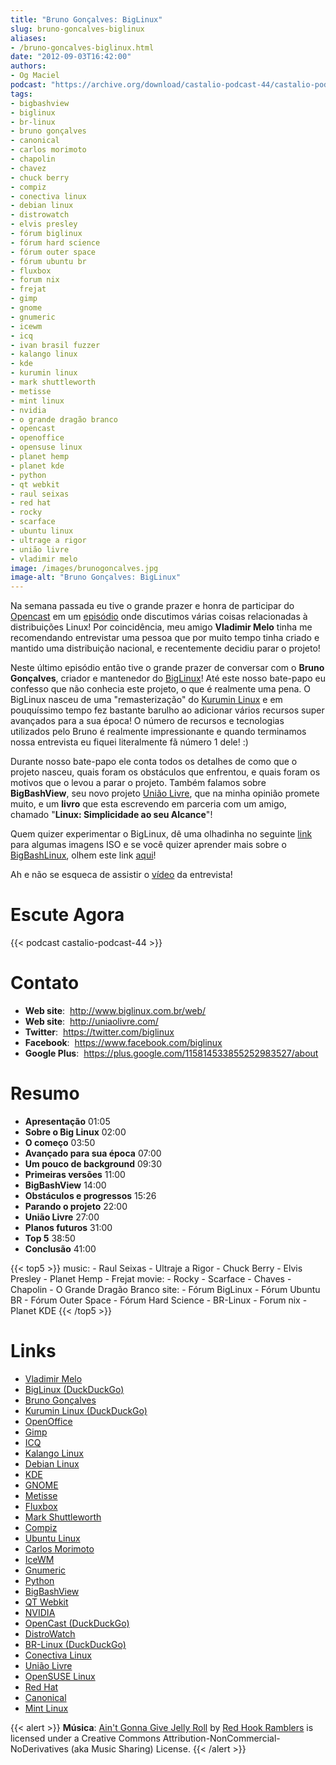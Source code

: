 ```yaml
---
title: "Bruno Gonçalves: BigLinux"
slug: bruno-goncalves-biglinux
aliases:
- /bruno-goncalves-biglinux.html
date: "2012-09-03T16:42:00"
authors:
- Og Maciel
podcast: "https://archive.org/download/castalio-podcast-44/castalio-podcast-44.mp3"
tags:
- bigbashview
- biglinux
- br-linux
- bruno gonçalves
- canonical
- carlos morimoto
- chapolin
- chavez
- chuck berry
- compiz
- conectiva linux
- debian linux
- distrowatch
- elvis presley
- fórum biglinux
- fórum hard science
- fórum outer space
- fórum ubuntu br
- fluxbox
- forum nix
- frejat
- gimp
- gnome
- gnumeric
- icewm
- icq
- ivan brasil fuzzer
- kalango linux
- kde
- kurumin linux
- mark shuttleworth
- metisse
- mint linux
- nvidia
- o grande dragão branco
- opencast
- openoffice
- opensuse linux
- planet hemp
- planet kde
- python
- qt webkit
- raul seixas
- red hat
- rocky
- scarface
- ubuntu linux
- ultrage a rigor
- união livre
- vladimir melo
image: /images/brunogoncalves.jpg
image-alt: "Bruno Gonçalves: BigLinux"
---
```


Na semana passada eu tive o grande prazer e honra de participar do
[Opencast](http://www.ubuntero.com.br/) em um
[episódio](http://www.ubuntero.com.br/2012/08/opencast-16-distribuicoes-linux/)
onde discutimos várias coisas relacionadas à distribuições Linux! Por
coincidência, meu amigo **Vladimir Melo** tinha me recomendando
entrevistar uma pessoa que por muito tempo tinha criado e mantido uma
distribuição nacional, e recentemente decidiu parar o projeto!

Neste último episódio então tive o grande prazer de conversar com o
**Bruno Gonçalves**, criador e mantenedor do
[BigLinux](http://www.biglinux.com.br/web/)! Até este nosso bate-papo eu
confesso que não conhecia este projeto, o que é realmente uma pena. O
BigLinux nasceu de uma \"remasterização\" do [Kurumin
Linux](http://www.hardware.com.br/kurumin/) e em pouquíssimo tempo fez
bastante barulho ao adicionar vários recursos super avançados para a sua
época! O número de recursos e tecnologias utilizados pelo Bruno é
realmente impressionante e quando terminamos nossa entrevista eu fiquei
literalmente fã número 1 dele! :)

<div class="clearfix"></div>

Durante nosso bate-papo ele conta todos os detalhes de como que o
projeto nasceu, quais foram os obstáculos que enfrentou, e quais foram
os motivos que o levou a parar o projeto. Também falamos sobre
**BigBashView**, seu novo projeto [União Livre](http://uniaolivre.com/),
que na minha opinião promete muito, e um **livro** que esta escrevendo
em parceria com um amigo, chamado \"**Linux: Simplicidade ao seu
Alcance**\"!

Quem quizer experimentar o BigLinux, dê uma olhadinha no seguinte
[link](http://www.las.ic.unicamp.br/pub/biglinux/) para algumas imagens
ISO e se você quizer aprender mais sobre o
[BigBashLinux](http://code.google.com/p/bigbashview/), olhem este link
[aqui](http://biglinux.com.br/forum/viewforum.php?f=62)!

Ah e não se esqueca de assistir o
[vídeo](http://www.youtube.com/watch?v=lpDNGGOw_tY&feature=g-all-u) da
entrevista!

# Escute Agora

{{< podcast castalio-podcast-44 >}}

# Contato

- **Web site**:  http://www.biglinux.com.br/web/
- **Web site**:  http://uniaolivre.com/
- **Twitter**:  https://twitter.com/biglinux
- **Facebook**:  https://www.facebook.com/biglinux
- **Google Plus**:
     https://plus.google.com/115814533855252983527/about

# Resumo

- **Apresentação** 01:05
- **Sobre o Big Linux** 02:00
- **O começo** 03:50
- **Avançado para sua época** 07:00
- **Um pouco de background** 09:30
- **Primeiras versões** 11:00
- **BigBashView** 14:00
- **Obstáculos e progressos** 15:26
- **Parando o projeto** 22:00
- **União Livre** 27:00
- **Planos futuros** 31:00
- **Top 5** 38:50
- **Conclusão** 41:00

{{< top5 >}}
music:
    - Raul Seixas
    - Ultraje a Rigor
    - Chuck Berry
    - Elvis Presley
    - Planet Hemp
    - Frejat
movie:
    - Rocky
    - Scarface
    - Chaves
    - Chapolin
    - O Grande Dragão Branco
site:
    - Fórum BigLinux
    - Fórum Ubuntu BR
    - Fórum Outer Space
    - Fórum Hard Science
    - BR-Linux
    - Forum nix
    - Planet KDE
{{< /top5 >}}

# Links

- [Vladimir Melo](https://duckduckgo.com/?q=Vladimir+Melo)
- [BigLinux (DuckDuckGo)](https://duckduckgo.com/?q=BigLinux)
- [Bruno Gonçalves](https://duckduckgo.com/?q=Bruno+Gonçalves)
- [Kurumin Linux (DuckDuckGo)](https://duckduckgo.com/?q=Kurumin+Linux)
- [OpenOffice](https://duckduckgo.com/?q=OpenOffice)
- [Gimp](https://duckduckgo.com/?q=Gimp)
- [ICQ](https://duckduckgo.com/?q=ICQ)
- [Kalango Linux](https://duckduckgo.com/?q=Kalango+Linux)
- [Debian Linux](https://duckduckgo.com/?q=Debian+Linux)
- [KDE](https://duckduckgo.com/?q=KDE)
- [GNOME](https://duckduckgo.com/?q=GNOME)
- [Metisse](https://duckduckgo.com/?q=Metisse)
- [Fluxbox](https://duckduckgo.com/?q=Fluxbox)
- [Mark Shuttleworth](https://duckduckgo.com/?q=Mark+Shuttleworth)
- [Compiz](https://duckduckgo.com/?q=Compiz)
- [Ubuntu Linux](https://duckduckgo.com/?q=Ubuntu+Linux)
- [Carlos Morimoto](https://duckduckgo.com/?q=Carlos+Morimoto)
- [IceWM](https://duckduckgo.com/?q=IceWM)
- [Gnumeric](https://duckduckgo.com/?q=Gnumeric)
- [Python](https://duckduckgo.com/?q=Python)
- [BigBashView](https://duckduckgo.com/?q=BigBashView)
- [QT Webkit](https://duckduckgo.com/?q=QT+Webkit)
- [NVIDIA](https://duckduckgo.com/?q=NVIDIA)
- [OpenCast (DuckDuckGo)](https://duckduckgo.com/?q=OpenCast)
- [DistroWatch](https://duckduckgo.com/?q=DistroWatch)
- [BR-Linux (DuckDuckGo)](https://duckduckgo.com/?q=BR-Linux)
- [Conectiva Linux](https://duckduckgo.com/?q=Conectiva+Linux)
- [União Livre](http://uniaolivre.com/)
- [OpenSUSE Linux](https://duckduckgo.com/?q=OpenSUSE+Linux)
- [Red Hat](https://duckduckgo.com/?q=Red+Hat)
- [Canonical](https://duckduckgo.com/?q=Canonical)
- [Mint Linux](https://duckduckgo.com/?q=Mint+Linux)

{{< alert >}}
**Música**: [Ain\'t Gonna Give Jelly
Roll](http://freemusicarchive.org/music/Red_Hook_Ramblers/Live__WFMU_on_Antique_Phonograph_Music_Program_with_MAC_Feb_8_2011/Red_Hook_Ramblers_-_12_-_Aint_Gonna_Give_Jelly_Roll)
by [Red Hook Ramblers](http://www.redhookramblers.com/) is licensed under a
Creative Commons Attribution-NonCommercial-NoDerivatives (aka Music Sharing)
License.
{{< /alert >}}
